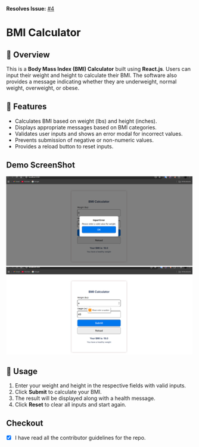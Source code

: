 **Resolves Issue:** [#4](https://github.com/iiitl/bmi_calculator/issues/4)

# BMI Calculator

## 📌 Overview
This is a **Body Mass Index (BMI) Calculator** built using **React.js**. Users can input their weight and height to calculate their BMI. The software also provides a message indicating whether they are underweight, normal weight, overweight, or obese.


## 🚀 Features
- Calculates BMI based on weight (lbs) and height (inches).
- Displays appropriate messages based on BMI categories.
- Validates user inputs and shows an error modal for incorrect values.
- Prevents submission of negative or non-numeric values.
- Provides a reload button to reset inputs.


## Demo ScreenShot
<img src="Screenshot 2025-03-29 223335.png" width="500">
<img src="Screenshot 2025-03-29 223409.png" width="500">


## 📝 Usage
1. Enter your weight and height in the respective fields with valid inputs.
3. Click **Submit** to calculate your BMI.
4. The result will be displayed along with a health message.
5. Click **Reset** to clear all inputs and start again.

## Checkout
- [x] I have read all the contributor guidelines for the repo.
